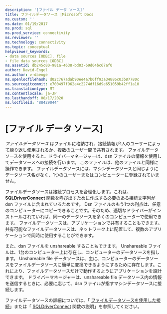 ```yaml
---
description: '[ファイル データ ソース]'
title: ファイルデータソース |Microsoft Docs
ms.custom: ''
ms.date: 01/19/2017
ms.prod: sql
ms.prod_service: connectivity
ms.reviewer: ''
ms.technology: connectivity
ms.topic: conceptual
helpviewer_keywords:
- data sources [ODBC], file
- file data sources [ODBC]
ms.assetid: db245c80-981a-4638-bd03-69d04bc67af0
author: David-Engel
ms.author: v-daenge
ms.openlocfilehash: d02c767adab90ee4a7b6ff93a34886c03b87780c
ms.sourcegitcommit: e700497f962e4c2274df16d9e651059b42ff1a10
ms.translationtype: MT
ms.contentlocale: ja-JP
ms.lasthandoff: 08/17/2020
ms.locfileid: "88429044"
---
```

# <a name="file-data-sources"></a>[ファイル データ ソース]
*ファイルデータソース* はファイルに格納され、接続情報が1人のユーザーによって繰り返し使用されるか、複数のユーザー間で共有されます。 ファイルデータソースを使用すると、ドライバーマネージャーは、dsn ファイルの情報を使用してデータソースへの接続を行います。 このファイルは、他のファイルと同様に操作できます。 ファイルデータソースには、マシンデータソースと同じようにデータソース名がなく、1つのユーザーまたはコンピューターに登録されていません。  
  
 ファイルデータソースは接続プロセスを合理化します。これは、 **SQLDriverConnect** 関数を呼び出すために作成する必要のある接続文字列が dsn ファイルに含まれているためです。 Dsn ファイルのもう1つの利点は、任意のコンピューターにコピーできることです。そのため、適切なドライバーがインストールされていれば、同一のデータソースを多くのコンピューターで使用できます。 ファイルデータソースは、アプリケーションで共有することもできます。 共有可能なファイルデータソースは、ネットワーク上に配置して、複数のアプリケーションで同時に使用することができます。  
  
 また、dsn ファイルを unshareable することもできます。 Unshareable ファイルは、1台のコンピューター上に存在し、コンピューターのデータソースを指します。 Unshareable file データソースは、主に、コンピューターのデータソースをファイルデータソースに簡単に変換できるようにするために存在します。これにより、ファイルデータソースだけで動作するようにアプリケーションを設計できます。 ドライバーマネージャーは、unshareable file データソース内の情報を送信するときに、必要に応じて、dsn ファイルが指すマシンデータソースに接続します。  
  
 ファイルデータソースの詳細については、「 [ファイルデータソースを使用した接続](../../odbc/reference/develop-app/connecting-using-file-data-sources.md)」または「 [SQLDriverConnect](../../odbc/reference/syntax/sqldriverconnect-function.md) 関数の説明」を参照してください。
